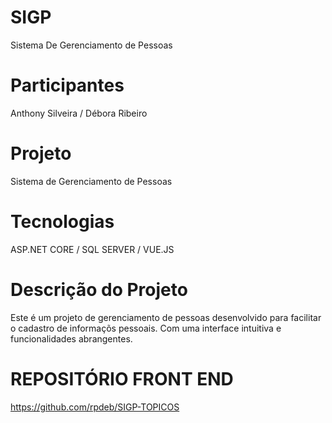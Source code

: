 # SIGP
Sistema De Gerenciamento de Pessoas

# Participantes
Anthony Silveira / Débora Ribeiro

# Projeto 
Sistema de Gerenciamento de Pessoas

# Tecnologias
ASP.NET CORE / SQL SERVER / VUE.JS

# Descrição do Projeto
Este é um projeto de gerenciamento de pessoas desenvolvido para facilitar o cadastro de informaçõs pessoais. Com uma interface intuitiva e funcionalidades abrangentes.

# REPOSITÓRIO FRONT END
https://github.com/rpdeb/SIGP-TOPICOS
